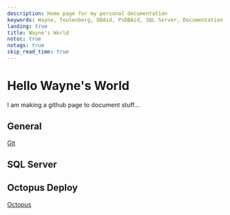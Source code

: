 ```yaml
---
description: Home page for my personal documentation
keywords: Wayne, Teutenberg, DBAid, PsDBAid, SQL Server, Documentation
landing: true
title: Wayne's World
notoc: true
notags: true
skip_read_time: true
---
```


# Hello Wayne's World

I am making a github page to document stuff...

## General
[Git](git.md)

## SQL Server


## Octopus Deploy 
[Octopus](octopus.md)

